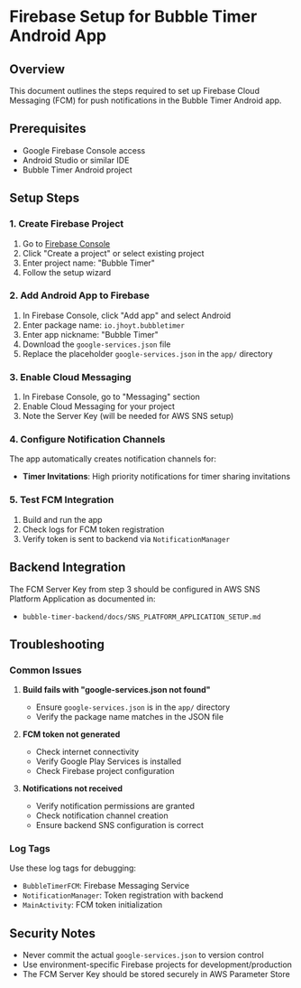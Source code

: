 # Firebase Setup for Bubble Timer Android App

## Overview
This document outlines the steps required to set up Firebase Cloud Messaging (FCM) for push notifications in the Bubble Timer Android app.

## Prerequisites
- Google Firebase Console access
- Android Studio or similar IDE
- Bubble Timer Android project

## Setup Steps

### 1. Create Firebase Project
1. Go to [Firebase Console](https://console.firebase.google.com/)
2. Click "Create a project" or select existing project
3. Enter project name: "Bubble Timer"
4. Follow the setup wizard

### 2. Add Android App to Firebase
1. In Firebase Console, click "Add app" and select Android
2. Enter package name: `io.jhoyt.bubbletimer`
3. Enter app nickname: "Bubble Timer"
4. Download the `google-services.json` file
5. Replace the placeholder `google-services.json` in the `app/` directory

### 3. Enable Cloud Messaging
1. In Firebase Console, go to "Messaging" section
2. Enable Cloud Messaging for your project
3. Note the Server Key (will be needed for AWS SNS setup)

### 4. Configure Notification Channels
The app automatically creates notification channels for:
- **Timer Invitations**: High priority notifications for timer sharing invitations

### 5. Test FCM Integration
1. Build and run the app
2. Check logs for FCM token registration
3. Verify token is sent to backend via `NotificationManager`

## Backend Integration
The FCM Server Key from step 3 should be configured in AWS SNS Platform Application as documented in:
- `bubble-timer-backend/docs/SNS_PLATFORM_APPLICATION_SETUP.md`

## Troubleshooting

### Common Issues
1. **Build fails with "google-services.json not found"**
   - Ensure `google-services.json` is in the `app/` directory
   - Verify the package name matches in the JSON file

2. **FCM token not generated**
   - Check internet connectivity
   - Verify Google Play Services is installed
   - Check Firebase project configuration

3. **Notifications not received**
   - Verify notification permissions are granted
   - Check notification channel creation
   - Ensure backend SNS configuration is correct

### Log Tags
Use these log tags for debugging:
- `BubbleTimerFCM`: Firebase Messaging Service
- `NotificationManager`: Token registration with backend
- `MainActivity`: FCM token initialization

## Security Notes
- Never commit the actual `google-services.json` to version control
- Use environment-specific Firebase projects for development/production
- The FCM Server Key should be stored securely in AWS Parameter Store
